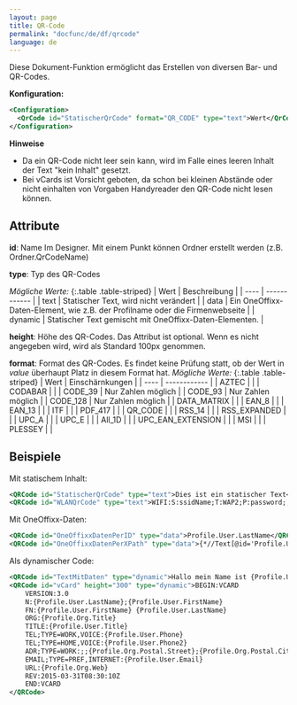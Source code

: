 ```yaml
---
layout: page
title: QR-Code
permalink: "docfunc/de/df/qrcode"
language: de
---
```


Diese Dokument-Funktion ermöglicht das Erstellen von diversen Bar- und QR-Codes.

__Konfiguration:__
```xml
<Configuration>
  <QrCode id="StatischerQrCode" format="QR_CODE" type="text">Wert</QrCode>
</Configuration>
```

**Hinweise**
* Da ein QR-Code nicht leer sein kann, wird im Falle eines leeren Inhalt der Text "kein Inhalt" gesetzt.
* Bei vCards ist Vorsicht geboten, da schon bei kleinen Abstände oder nicht einhalten von Vorgaben Handyreader den QR-Code nicht lesen können.

## Attribute

**id**: Name Im Designer. Mit einem Punkt können Ordner erstellt werden (z.B. Ordner.QrCodeName) 

**type**: Typ des QR-Codes

*Mögliche Werte:*
{:.table .table-striped}
| Wert | Beschreibung | 
| ---- | ------------ | 
| text | Statischer Text, wird nicht verändert |
| data | Ein OneOffixx-Daten-Element, wie z.B. der Profilname oder die Firmenwebseite |
| dynamic | Statischer Text gemischt mit OneOffixx-Daten-Elementen. |

**height**: Höhe des QR-Codes. Das Attribut ist optional. Wenn es nicht angegeben wird, wird als Standard 100px genommen. 

**format**: Format des QR-Codes. Es findet keine Prüfung statt, ob der Wert in *value* überhaupt Platz in diesem Format hat.
*Mögliche Werte:*
{:.table .table-striped}
| Wert | Einschärnkungen | 
| ---- | ------------ | 
| AZTEC | |
| CODABAR | |
| CODE_39 | Nur Zahlen möglich |
| CODE_93 | Nur Zahlen möglich |
| CODE_128 | Nur Zahlen möglich |
| DATA_MATRIX | |
| EAN_8 | |
| EAN_13 | |
| ITF | |
| PDF_417 | |
| QR_CODE | |
| RSS_14 | |
| RSS_EXPANDED | |
| UPC_A | |
| UPC_E | |
| All_1D | |
| UPC_EAN_EXTENSION | |
| MSI | |
| PLESSEY | |


## Beispiele

Mit statischem Inhalt:
```xml
<QRCode id="StatischerQrCode" type="text">Dies ist ein statischer Text</QRCode>
<QRCode id="WLANQrCode" type="text">WIFI:S:ssidName;T:WAP2;P:password;;</QRCode>
```

Mit OneOffixx-Daten:
```xml
<QRCode id="OneOffixxDatenPerID" type="data">Profile.User.LastName</QRCode>
<QRCode id="OneOffixxDatenPerXPath" type="data">{*//Text[@id='Profile.User.LastName']}</QRCode>
```

Als dynamischer Code:
```xml
<QRCode id="TextMitDaten" type="dynamic">Hallo mein Name ist {Profile.User.FirstName} {Profile.User.LastName}</QRCode>
<QRCode id="vCard" height="300" type="dynamic">BEGIN:VCARD
	VERSION:3.0
	N:{Profile.User.LastName};{Profile.User.FirstName}
	FN:{Profile.User.FirstName} {Profile.User.LastName}
	ORG:{Profile.Org.Title}
	TITLE:{Profile.User.Title}
	TEL;TYPE=WORK,VOICE:{Profile.User.Phone}
	TEL;TYPE=HOME,VOICE:{Profile.User.Phone2}
	ADR;TYPE=WORK:;;{Profile.Org.Postal.Street};{Profile.Org.Postal.City};;{Profile.Org.Postal.Zip};{Profile.Org.Postal.Country}
	EMAIL;TYPE=PREF,INTERNET:{Profile.User.Email}
	URL:{Profile.Org.Web}
	REV:2015-03-31T08:30:10Z
	END:VCARD
</QRCode>
```

